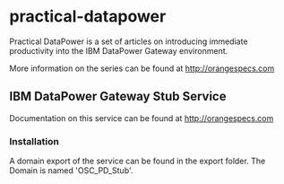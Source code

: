 # practical-datapower

Practical DataPower is a set of articles on introducing immediate productivity into the IBM DataPower Gateway environment. 

More information on the series can be found at http://orangespecs.com 

## IBM DataPower Gateway Stub Service

Documentation on this service can be found at http://orangespecs.com 

### Installation

A domain export of the service can be found in the export folder. The Domain is named 'OSC_PD_Stub'.



